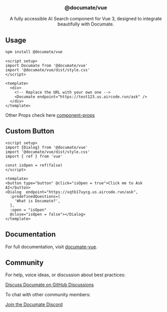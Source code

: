 <h3 align="center">
  @documate/vue
</h3>

<p align="center">
  A fully accessible AI Search component for Vue 3, designed to integrate
  beautifully with Documate.
</p>

## Usage

```sh
npm install @documate/vue
```

```vue
<script setup>
import Documate from '@documate/vue'
import '@documate/vue/dist/style.css'
</script>

<template>
  <div>
    <!-- Replace the URL with your own one -->
    <Documate endpoint="https://test123.us.aircode.run/ask" />
  </div>
</template>
```

Other Props check here [component-props](https://documate.site/reference/documate-vue#component-props)

## Custom Button

```vue
<script setup>
import {Dialog} from '@documate/vue'
import '@documate/vue/dist/style.css'
import { ref } from 'vue'

const isOpen = ref(false)
</script>

<template>
<button type="button" @click="isOpen = true">Click me to Ask AI</button>
<Dialog  endpoint="https://xqtb17uycg.us.aircode.run/ask",
  :predefinedQuestions=[
    'What is Documate?',
  ],
  :open = "isOpen"
  @close="isOpen = false"></Dialog>
</template>
```

## Documentation

For full documentation, visit [documate-vue](https://documate.site/reference/documate-vue.html).

## Community

For help, voice ideas, or discussion about best practices:

[Discuss Documate on GitHub Discussions](https://github/aircodelabs/documate/discussions)

To chat with other community members:

[Join the Documate Discord](https://discord.gg/YhypQrZBu5)
